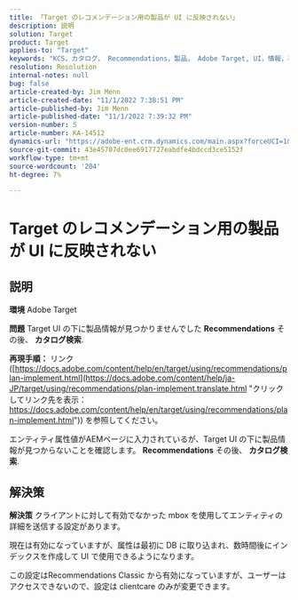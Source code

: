 ```yaml
---
title: 「Target のレコメンデーション用の製品が UI に反映されない」
description: 説明
solution: Target
product: Target
applies-to: "Target"
keywords: "KCS，カタログ， Recommendations，製品， Adobe Target, UI，情報，検索"
resolution: Resolution
internal-notes: null
bug: false
article-created-by: Jim Menn
article-created-date: "11/1/2022 7:38:51 PM"
article-published-by: Jim Menn
article-published-date: "11/1/2022 7:39:32 PM"
version-number: 5
article-number: KA-14512
dynamics-url: "https://adobe-ent.crm.dynamics.com/main.aspx?forceUCI=1&pagetype=entityrecord&etn=knowledgearticle&id=f9bea3ce-1c5a-ed11-9561-6045bd006a22"
source-git-commit: 43e45707dc0ee6917727eabdfe4bdccd3ce5152f
workflow-type: tm+mt
source-wordcount: '204'
ht-degree: 7%

---
```


# Target のレコメンデーション用の製品が UI に反映されない

## 説明


<b>環境</b>
Adobe Target

<b>問題</b>
Target UI の下に製品情報が見つかりませんでした <b>Recommendations</b> その後、 <b>カタログ検索</b>.

<b>再現手順：</b>
リンク ([https://docs.adobe.com/content/help/en/target/using/recommendations/plan-implement.html](https://docs.adobe.com/content/help/ja-JP/target/using/recommendations/plan-implement.translate.html "クリックしてリンク先を表示：https://docs.adobe.com/content/help/en/target/using/recommendations/plan-implement.html")) を参照してください。


エンティティ属性値がAEMページに入力されているが、Target UI の下に製品情報が見つからないことを確認します。 <b>Recommendations</b> その後、 <b>カタログ検索</b>.


## 解決策


<b>解決策</b>
クライアントに対して有効でなかった mbox を使用してエンティティの詳細を送信する設定があります。

現在は有効になっていますが、属性は最初に DB に取り込まれ、数時間後にインデックスを作成して UI で使用できるようになります。

この設定はRecommendations Classic から有効になっていますが、ユーザーはアクセスできないので、設定は clientcare のみが変更できます。
